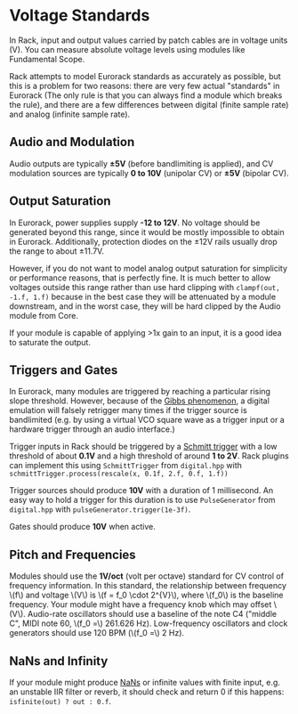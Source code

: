 # Voltage Standards

In Rack, input and output values carried by patch cables are in voltage units (V).
You can measure absolute voltage levels using modules like Fundamental Scope.

Rack attempts to model Eurorack standards as accurately as possible, but this is a problem for two reasons: there are very few actual "standards" in Eurorack (The only rule is that you can always find a module which breaks the rule), and there are a few differences between digital (finite sample rate) and analog (infinite sample rate).

## Audio and Modulation

Audio outputs are typically **±5V** (before bandlimiting is applied), and CV modulation sources are typically **0 to 10V** (unipolar CV) or **±5V** (bipolar CV).

## Output Saturation

In Eurorack, power supplies supply **-12 to 12V**.
No voltage should be generated beyond this range, since it would be mostly impossible to obtain in Eurorack.
Additionally, protection diodes on the ±12V rails usually drop the range to about ±11.7V.

However, if you do not want to model analog output saturation for simplicity or performance reasons, that is perfectly fine.
It is much better to allow voltages outside this range rather than use hard clipping with `clampf(out, -1.f, 1.f)` because in the best case they will be attenuated by a module downstream, and in the worst case, they will be hard clipped by the Audio module from Core.

If your module is capable of applying >1x gain to an input, it is a good idea to saturate the output.

## Triggers and Gates

In Eurorack, many modules are triggered by reaching a particular rising slope threshold.
However, because of the [Gibbs phenomenon](https://en.wikipedia.org/wiki/Gibbs_phenomenon), a digital emulation will falsely retrigger many times if the trigger source is bandlimited (e.g. by using a virtual VCO square wave as a trigger input or a hardware trigger through an audio interface.)

Trigger inputs in Rack should be triggered by a [Schmitt trigger](https://en.wikipedia.org/wiki/Schmitt_trigger) with a low threshold of about **0.1V** and a high threshold of around **1 to 2V**.
Rack plugins can implement this using `SchmittTrigger` from `digital.hpp` with `schmittTrigger.process(rescale(x, 0.1f, 2.f, 0.f, 1.f))`

Trigger sources should produce **10V** with a duration of 1 millisecond.
An easy way to hold a trigger for this duration is to use `PulseGenerator` from `digital.hpp` with `pulseGenerator.trigger(1e-3f)`.

Gates should produce **10V** when active.

## Pitch and Frequencies

Modules should use the **1V/oct** (volt per octave) standard for CV control of frequency information.
In this standard, the relationship between frequency \\(f\\) and voltage \\(V\\) is \\(f = f_0 \cdot 2^{V}\\), where \\(f_0\\) is the baseline frequency.
Your module might have a frequency knob which may offset \\(V\\).
Audio-rate oscillators should use a baseline of the note C4 ("middle C", MIDI note 60, \\(f_0 =\\) 261.626 Hz).
Low-frequency oscillators and clock generators should use 120 BPM (\\(f_0 =\\) 2 Hz).

## NaNs and Infinity

If your module might produce [NaNs](https://en.wikipedia.org/wiki/NaN) or infinite values with finite input, e.g. an unstable IIR filter or reverb, it should check and return 0 if this happens: `isfinite(out) ? out : 0.f`.